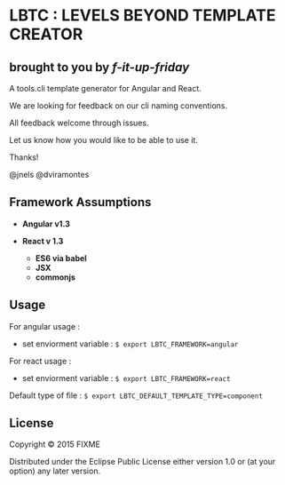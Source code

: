 # LBTC : LEVELS BEYOND TEMPLATE CREATOR
## brought to you by *f-it-up-friday*


A tools.cli template generator for Angular and React.

We are looking for feedback on our cli naming conventions.

All feedback welcome through issues.

Let us know how you would like to be able to use it.

Thanks!

@jnels @dviramontes

## Framework Assumptions

- **Angular v1.3**

- **React v 1.3**
    - **ES6 via babel**
	- **JSX**
	- **commonjs**

## Usage

For angular usage :

- set enviorment variable : `$ export LBTC_FRAMEWORK=angular`

For react usage :

- set enviorment variable : `$ export LBTC_FRAMEWORK=react`

Default type of file : `$ export LBTC_DEFAULT_TEMPLATE_TYPE=component`

## License

Copyright © 2015 FIXME

Distributed under the Eclipse Public License either version 1.0 or (at
your option) any later version.
